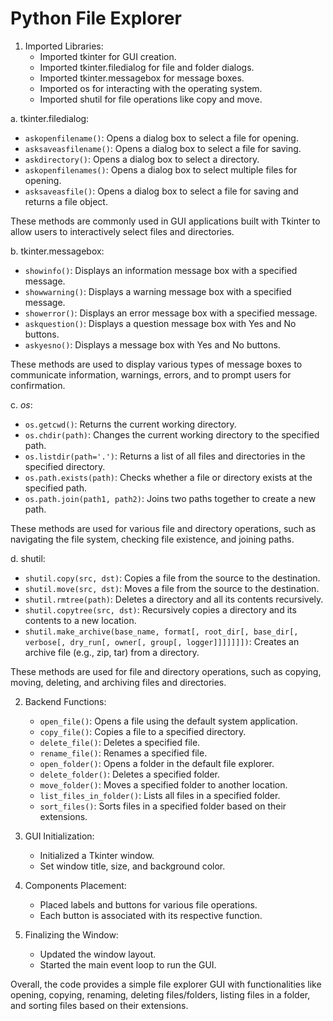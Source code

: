 # Python File Explorer

1. Imported Libraries:
   - Imported tkinter for GUI creation.
   - Imported tkinter.filedialog for file and folder dialogs.
   - Imported tkinter.messagebox for message boxes.
   - Imported os for interacting with the operating system.
   - Imported shutil for file operations like copy and move.

a. tkinter.filedialog:
   - `askopenfilename()`: Opens a dialog box to select a file for opening.
   - `asksaveasfilename()`: Opens a dialog box to select a file for saving.
   - `askdirectory()`: Opens a dialog box to select a directory.
   - `askopenfilenames()`: Opens a dialog box to select multiple files for opening.
   - `asksaveasfile()`: Opens a dialog box to select a file for saving and returns a file object.

   These methods are commonly used in GUI applications built with Tkinter to allow users to interactively select files and directories.

b. tkinter.messagebox:
   - `showinfo()`: Displays an information message box with a specified message.
   - `showwarning()`: Displays a warning message box with a specified message.
   - `showerror()`: Displays an error message box with a specified message.
   - `askquestion()`: Displays a question message box with Yes and No buttons.
   - `askyesno()`: Displays a message box with Yes and No buttons.

   These methods are used to display various types of message boxes to communicate information, warnings, errors, and to prompt users for confirmation.

c. *os*:
   - `os.getcwd()`: Returns the current working directory.
   - `os.chdir(path)`: Changes the current working directory to the specified path.
   - `os.listdir(path='.')`: Returns a list of all files and directories in the specified directory.
   - `os.path.exists(path)`: Checks whether a file or directory exists at the specified path.
   - `os.path.join(path1, path2)`: Joins two paths together to create a new path.

   These methods are used for various file and directory operations, such as navigating the file system, checking file existence, and joining paths.

d. shutil:
   - `shutil.copy(src, dst)`: Copies a file from the source to the destination.
   - `shutil.move(src, dst)`: Moves a file from the source to the destination.
   - `shutil.rmtree(path)`: Deletes a directory and all its contents recursively.
   - `shutil.copytree(src, dst)`: Recursively copies a directory and its contents to a new location.
   - `shutil.make_archive(base_name, format[, root_dir[, base_dir[, verbose[, dry_run[, owner[, group[, logger]]]]]]])`: Creates an archive file (e.g., zip, tar) from a directory.

   These methods are used for file and directory operations, such as copying, moving, deleting, and archiving files and directories.

2. Backend Functions:
   - `open_file()`: Opens a file using the default system application.
   - `copy_file()`: Copies a file to a specified directory.
   - `delete_file()`: Deletes a specified file.
   - `rename_file()`: Renames a specified file.
   - `open_folder()`: Opens a folder in the default file explorer.
   - `delete_folder()`: Deletes a specified folder.
   - `move_folder()`: Moves a specified folder to another location.
   - `list_files_in_folder()`: Lists all files in a specified folder.
   - `sort_files()`: Sorts files in a specified folder based on their extensions.

3. GUI Initialization:
   - Initialized a Tkinter window.
   - Set window title, size, and background color.

4. Components Placement:
   - Placed labels and buttons for various file operations.
   - Each button is associated with its respective function.

5. Finalizing the Window:
   - Updated the window layout.
   - Started the main event loop to run the GUI.

Overall, the code provides a simple file explorer GUI with functionalities like opening, copying, renaming, deleting files/folders, listing files in a folder, and sorting files based on their extensions.
